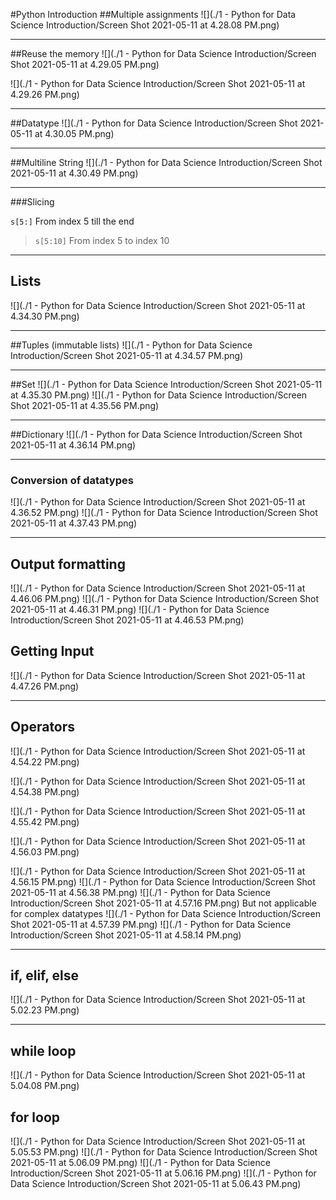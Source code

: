 #Python Introduction
##Multiple assignments
![](./1 - Python for Data Science Introduction/Screen Shot 2021-05-11 at 4.28.08 PM.png)

---

##Reuse the memory
![](./1 - Python for Data Science Introduction/Screen Shot 2021-05-11 at 4.29.05 PM.png)

![](./1 - Python for Data Science Introduction/Screen Shot 2021-05-11 at 4.29.26 PM.png)

---
##Datatype
![](./1 - Python for Data Science Introduction/Screen Shot 2021-05-11 at 4.30.05 PM.png)

---

##Multiline String
![](./1 - Python for Data Science Introduction/Screen Shot 2021-05-11 at 4.30.49 PM.png)

---

###Slicing

>
`s[5:]` From index 5 till the end

> `s[5:10]` From index 5 to index 10

---

## Lists
![](./1 - Python for Data Science Introduction/Screen Shot 2021-05-11 at 4.34.30 PM.png)

---

##Tuples (immutable lists)
![](./1 - Python for Data Science Introduction/Screen Shot 2021-05-11 at 4.34.57 PM.png)

---
##Set
![](./1 - Python for Data Science Introduction/Screen Shot 2021-05-11 at 4.35.30 PM.png)
![](./1 - Python for Data Science Introduction/Screen Shot 2021-05-11 at 4.35.56 PM.png)

---
##Dictionary
![](./1 - Python for Data Science Introduction/Screen Shot 2021-05-11 at 4.36.14 PM.png)

---
### Conversion of datatypes
![](./1 - Python for Data Science Introduction/Screen Shot 2021-05-11 at 4.36.52 PM.png)
![](./1 - Python for Data Science Introduction/Screen Shot 2021-05-11 at 4.37.43 PM.png)

---
## Output formatting
![](./1 - Python for Data Science Introduction/Screen Shot 2021-05-11 at 4.46.06 PM.png)
![](./1 - Python for Data Science Introduction/Screen Shot 2021-05-11 at 4.46.31 PM.png)
![](./1 - Python for Data Science Introduction/Screen Shot 2021-05-11 at 4.46.53 PM.png)

## Getting Input
![](./1 - Python for Data Science Introduction/Screen Shot 2021-05-11 at 4.47.26 PM.png)

---
## Operators
![](./1 - Python for Data Science Introduction/Screen Shot 2021-05-11 at 4.54.22 PM.png)

![](./1 - Python for Data Science Introduction/Screen Shot 2021-05-11 at 4.54.38 PM.png)

![](./1 - Python for Data Science Introduction/Screen Shot 2021-05-11 at 4.55.42 PM.png)

![](./1 - Python for Data Science Introduction/Screen Shot 2021-05-11 at 4.56.03 PM.png)

![](./1 - Python for Data Science Introduction/Screen Shot 2021-05-11 at 4.56.15 PM.png)
![](./1 - Python for Data Science Introduction/Screen Shot 2021-05-11 at 4.56.38 PM.png)
![](./1 - Python for Data Science Introduction/Screen Shot 2021-05-11 at 4.57.16 PM.png)
But not applicable for complex datatypes
![](./1 - Python for Data Science Introduction/Screen Shot 2021-05-11 at 4.57.39 PM.png)
![](./1 - Python for Data Science Introduction/Screen Shot 2021-05-11 at 4.58.14 PM.png)

---
## if, elif, else
![](./1 - Python for Data Science Introduction/Screen Shot 2021-05-11 at 5.02.23 PM.png)

---
## while loop
![](./1 - Python for Data Science Introduction/Screen Shot 2021-05-11 at 5.04.08 PM.png)

## for loop
![](./1 - Python for Data Science Introduction/Screen Shot 2021-05-11 at 5.05.53 PM.png)
![](./1 - Python for Data Science Introduction/Screen Shot 2021-05-11 at 5.06.09 PM.png)
![](./1 - Python for Data Science Introduction/Screen Shot 2021-05-11 at 5.06.16 PM.png)
![](./1 - Python for Data Science Introduction/Screen Shot 2021-05-11 at 5.06.43 PM.png)
